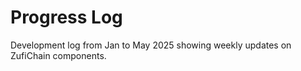# Progress Log

Development log from Jan to May 2025 showing weekly updates on ZufiChain components.

